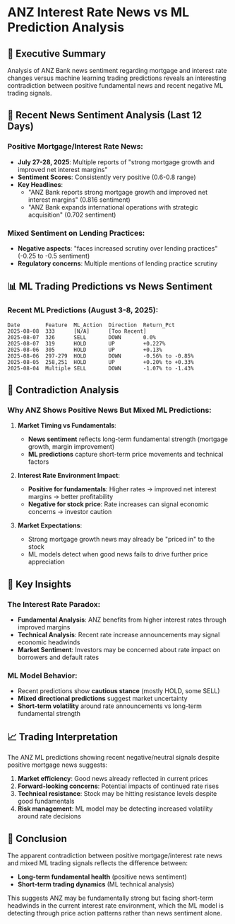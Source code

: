 # ANZ Interest Rate News vs ML Prediction Analysis

## 🏦 Executive Summary
Analysis of ANZ Bank news sentiment regarding mortgage and interest rate changes versus machine learning trading predictions reveals an interesting contradiction between positive fundamental news and recent negative ML trading signals.

## 📰 Recent News Sentiment Analysis (Last 12 Days)

### Positive Mortgage/Interest Rate News:
- **July 27-28, 2025**: Multiple reports of "strong mortgage growth and improved net interest margins"
- **Sentiment Scores**: Consistently very positive (0.6-0.8 range)
- **Key Headlines**:
  - "ANZ Bank reports strong mortgage growth and improved net interest margins" (0.816 sentiment)
  - "ANZ Bank expands international operations with strategic acquisition" (0.702 sentiment)

### Mixed Sentiment on Lending Practices:
- **Negative aspects**: "faces increased scrutiny over lending practices" (-0.25 to -0.5 sentiment)
- **Regulatory concerns**: Multiple mentions of lending practice scrutiny

## 📊 ML Trading Predictions vs News Sentiment

### Recent ML Predictions (August 3-8, 2025):
```
Date        Feature  ML_Action  Direction  Return_Pct
2025-08-08  333      [N/A]      [Too Recent]
2025-08-07  326      SELL       DOWN       0.0%
2025-08-07  319      HOLD       UP         +0.227%
2025-08-06  305      HOLD       UP         +0.13%
2025-08-06  297-279  HOLD       DOWN       -0.56% to -0.85%
2025-08-05  258,251  HOLD       UP         +0.20% to +0.33%
2025-08-04  Multiple SELL       DOWN       -1.07% to -1.43%
```

## 🤔 Contradiction Analysis

### Why ANZ Shows Positive News But Mixed ML Predictions:

1. **Market Timing vs Fundamentals**:
   - **News sentiment** reflects long-term fundamental strength (mortgage growth, margin improvement)
   - **ML predictions** capture short-term price movements and technical factors

2. **Interest Rate Environment Impact**:
   - **Positive for fundamentals**: Higher rates → improved net interest margins → better profitability
   - **Negative for stock price**: Rate increases can signal economic concerns → investor caution

3. **Market Expectations**:
   - Strong mortgage growth news may already be "priced in" to the stock
   - ML models detect when good news fails to drive further price appreciation

## 🎯 Key Insights

### The Interest Rate Paradox:
- **Fundamental Analysis**: ANZ benefits from higher interest rates through improved margins
- **Technical Analysis**: Recent rate increase announcements may signal economic headwinds
- **Market Sentiment**: Investors may be concerned about rate impact on borrowers and default rates

### ML Model Behavior:
- Recent predictions show **cautious stance** (mostly HOLD, some SELL)
- **Mixed directional predictions** suggest market uncertainty
- **Short-term volatility** around rate announcements vs long-term fundamental strength

## 📈 Trading Interpretation

The ANZ ML predictions showing recent negative/neutral signals despite positive mortgage news suggests:

1. **Market efficiency**: Good news already reflected in current prices
2. **Forward-looking concerns**: Potential impacts of continued rate rises
3. **Technical resistance**: Stock may be hitting resistance levels despite good fundamentals
4. **Risk management**: ML model may be detecting increased volatility around rate decisions

## 🔮 Conclusion

The apparent contradiction between positive mortgage/interest rate news and mixed ML trading signals reflects the difference between:
- **Long-term fundamental health** (positive news sentiment)
- **Short-term trading dynamics** (ML technical analysis)

This suggests ANZ may be fundamentally strong but facing short-term headwinds in the current interest rate environment, which the ML model is detecting through price action patterns rather than news sentiment alone.
